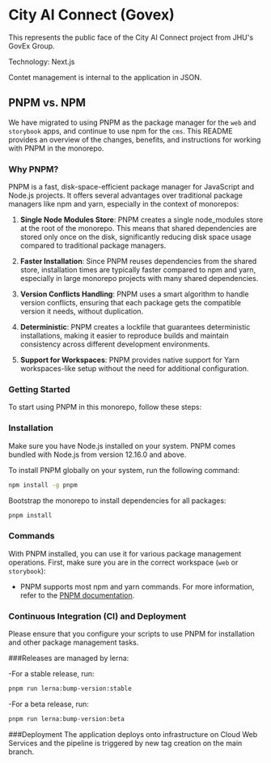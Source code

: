 # City AI Connect (Govex)

This represents the public face of the City AI Connect project from JHU's GovEx Group.  

Technology: Next.js

Contet management is internal to the application in JSON.

## PNPM vs. NPM

We have migrated to using PNPM as the package manager for the `web` and `storybook` apps, and continue to use npm for the `cms`. This README provides an overview of the changes, benefits, and instructions for working with PNPM in the monorepo.

### Why PNPM?

PNPM is a fast, disk-space-efficient package manager for JavaScript and Node.js projects. It offers several advantages over traditional package managers like npm and yarn, especially in the context of monorepos:

1. **Single Node Modules Store**: PNPM creates a single node_modules store at the root of the monorepo. This means that shared dependencies are stored only once on the disk, significantly reducing disk space usage compared to traditional package managers.

2. **Faster Installation**: Since PNPM reuses dependencies from the shared store, installation times are typically faster compared to npm and yarn, especially in large monorepo projects with many shared dependencies.

3. **Version Conflicts Handling**: PNPM uses a smart algorithm to handle version conflicts, ensuring that each package gets the compatible version it needs, without duplication.

4. **Deterministic**: PNPM creates a lockfile that guarantees deterministic installations, making it easier to reproduce builds and maintain consistency across different development environments.

5. **Support for Workspaces**: PNPM provides native support for Yarn workspaces-like setup without the need for additional configuration.

### Getting Started

To start using PNPM in this monorepo, follow these steps:

### Installation

Make sure you have Node.js installed on your system. PNPM comes bundled with Node.js from version 12.16.0 and above.

To install PNPM globally on your system, run the following command:

```bash
npm install -g pnpm
```

Bootstrap the monorepo to install dependencies for all packages:

```bash
pnpm install
```

### Commands

With PNPM installed, you can use it for various package management operations. First, make sure you are in the correct workspace (`web` or `storybook`):

- PNPM supports most npm and yarn commands. For more information, refer to the [PNPM documentation](https://pnpm.io/).

### Continuous Integration (CI) and Deployment

Please ensure that you configure your scripts to use PNPM for installation and other package management tasks.

###Releases are managed by lerna:

-For a stable release, run:
```bash
pnpm run lerna:bump-version:stable
```
-For a beta release, run:
```bash
pnpm run lerna:bump-version:beta
```
###Deployment
The application deploys onto infrastructure on Cloud Web Services and the pipeline is triggered by new tag creation on the main branch. 
